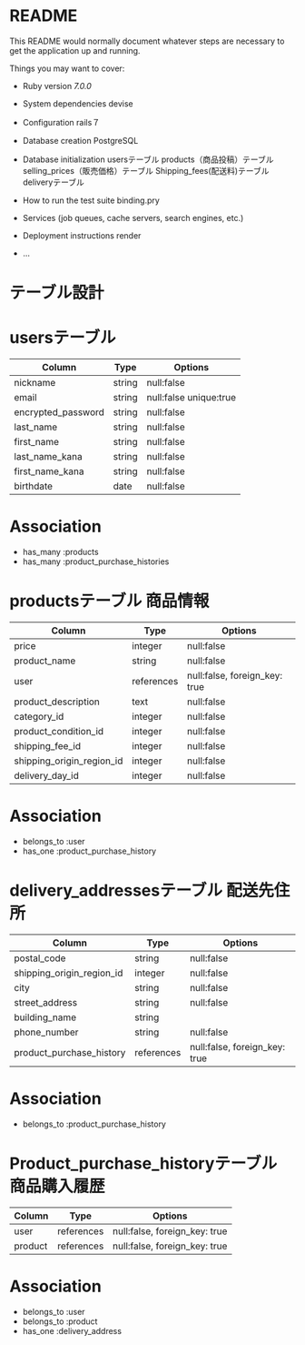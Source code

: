 # README

This README would normally document whatever steps are necessary to get the
application up and running.

Things you may want to cover:

* Ruby version _7.0.0_

* System dependencies devise

* Configuration rails７

* Database creation PostgreSQL

* Database initialization usersテーブル products（商品投稿）テーブル selling_prices（販売価格）テーブル Shipping_fees(配送料)テーブル deliveryテーブル

* How to run the test suite binding.pry

* Services (job queues, cache servers, search engines, etc.)

* Deployment instructions render

* ...
# テーブル設計
# usersテーブル
| Column            | Type   | Options    |
|------------------ |--------|------------|
| nickname          | string | null:false |
| email             | string | null:false unique:true |
| encrypted_password| string | null:false |
| last_name         | string | null:false |
| first_name        | string | null:false |
| last_name_kana    | string | null:false |
| first_name_kana   | string | null:false |
| birthdate         | date   | null:false |

# Association
- has_many :products
- has_many :product_purchase_histories



# productsテーブル                     商品情報
| Column                    | Type       | Options    | 
|-------------------------  |------------|----------- |
| price                     | integer    | null:false |
| product_name              | string     | null:false | 
| user                      | references | null:false, foreign_key: true |
| product_description       | text       | null:false |
| category_id               | integer    | null:false |
| product_condition_id      | integer    | null:false |
| shipping_fee_id           | integer    | null:false |
| shipping_origin_region_id | integer    | null:false |
| delivery_day_id          | integer    | null:false |

# Association
- belongs_to :user
- has_one :product_purchase_history

# delivery_addressesテーブル             配送先住所
| Column                      | Type       | Options    |
|-----------------------------|------------|------------|
| postal_code                 | string     | null:false |
| shipping_origin_region_id   | integer    | null:false |
| city                        | string     | null:false |
| street_address              | string     | null:false |
| building_name               | string     |            |
| phone_number                | string     | null:false |
| product_purchase_history    | references | null:false, foreign_key: true |

# Association
- belongs_to :product_purchase_history


# Product_purchase_historyテーブル     商品購入履歴
| Column                 | Type       | Options   |
|------------------------|------------|-----------|
| user                | references | null:false, foreign_key: true |
| product             | references | null:false, foreign_key: true |

# Association
- belongs_to :user
- belongs_to :product
- has_one :delivery_address
